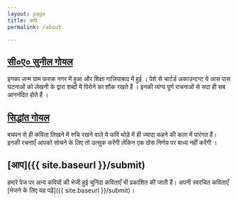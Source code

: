 ```yaml
---
layout: page
title: कवि 
permalink: /about

---
```


## [सी०ए०  सुनील गोयल ](https://twitter.com/CASunilGoel)

इनका जन्म ग्राम फरुक नगर में हुआ और शिक्षा गाज़ियाबाद में हुई । पेशे से चार्टर्ड अकाउन्टन्ट ये आस पास  घटनाओं को लेखनी के द्वारा शब्दों में पिरोने का शौक रखते हैं । इनकी व्यंग्य पूर्ण राचनाओं से सदा ही सब आननंदित होते हैं ।

## [सिद्धांत गोयल](https://twitter.com/thesidhantgoyal)

बचपन से ही कविता लिखने में रुचि रखने वाले ये कवि थोड़े में ही ज्यादा कहने की कला में पारंगत हैं। इनकी रचनाएँ आपको सोचने के लिए तो उत्सुक करेंगी लेकिन एक ठोस निर्णय पर बाध्य नहीं करेंगी ।

## [आप]({{ site.baseurl }}/submit)

हमारे पेज पर अन्य कवियों की भेजी हुई चुनिंदा कविताएँ भी प्रकाशित की जाती हैं। अपनी स्वरचित कविताएँ [भेजने के लिए यह पढ़ें]({{ site.baseurl }}/submit)। 

